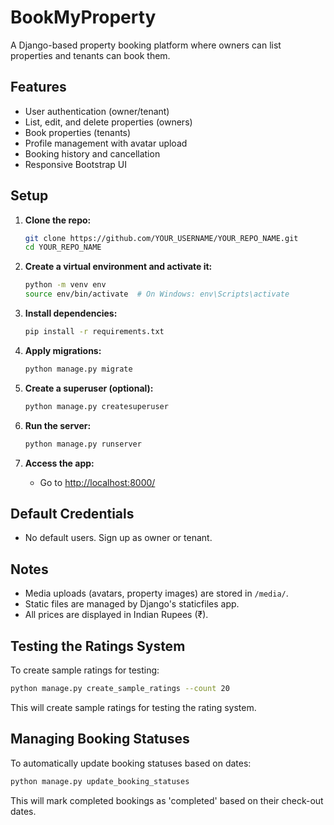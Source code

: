 # BookMyProperty

A Django-based property booking platform where owners can list properties and tenants can book them.

## Features

- User authentication (owner/tenant)
- List, edit, and delete properties (owners)
- Book properties (tenants)
- Profile management with avatar upload
- Booking history and cancellation
- Responsive Bootstrap UI

## Setup

1. **Clone the repo:**
   ```sh
   git clone https://github.com/YOUR_USERNAME/YOUR_REPO_NAME.git
   cd YOUR_REPO_NAME
   ```

2. **Create a virtual environment and activate it:**
   ```sh
   python -m venv env
   source env/bin/activate  # On Windows: env\Scripts\activate
   ```

3. **Install dependencies:**
   ```sh
   pip install -r requirements.txt
   ```

4. **Apply migrations:**
   ```sh
   python manage.py migrate
   ```

5. **Create a superuser (optional):**
   ```sh
   python manage.py createsuperuser
   ```

6. **Run the server:**
   ```sh
   python manage.py runserver
   ```

7. **Access the app:**
   - Go to [http://localhost:8000/](http://localhost:8000/)

## Default Credentials

- No default users. Sign up as owner or tenant.

## Notes

- Media uploads (avatars, property images) are stored in `/media/`.
- Static files are managed by Django's staticfiles app.
- All prices are displayed in Indian Rupees (₹).

## Testing the Ratings System

To create sample ratings for testing:

```bash
python manage.py create_sample_ratings --count 20
```

This will create sample ratings for testing the rating system.

## Managing Booking Statuses

To automatically update booking statuses based on dates:

```bash
python manage.py update_booking_statuses
```

This will mark completed bookings as 'completed' based on their check-out dates. 